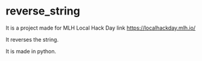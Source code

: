# reverse_string
It is a project made for MLH Local Hack Day
link https://localhackday.mlh.io/

It reverses the string. 

It is made in python.
